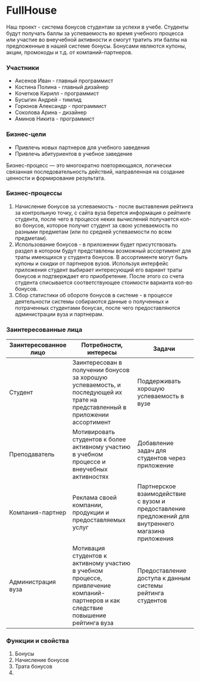 # FullHouse
Наш проект - система бонусов студентам за успехи в учебе. Студенты будут получать баллы за успеваемость во время учебного процесса или участие во внеучебной активности и смогут тратить эти баллы на предложенные в нашей системе бонусы. Бонусами являются купоны, акции, промокоды и т.д. от компаний-партнеров.

### Участники
- Аксенов Иван - главный программист
- Костина Полина - главный дизайнер
- Кочетков Кирилл - программист
- Бусыгин Андрей - тимлид
- Горюнов Александр - программист
- Соколова Арина - дизайнер
- Аминов Никита - программист

### Бизнес-цели
- Привлечь новых партнеров для учебного заведения
- Привлечь абитуриентов в учебное заведение

Бизнес-процесс — это многократно повторяющаяся, логически связанная последовательность действий, направленная на создание ценности и формирование результата.

### Бизнес-процессы
1. Начисление бонусов за успеваемость - после выставления рейтинга за контрольную точку, с сайта вуза берется информация о рейтинге студента, после чего в процессе неких вычислений получается кол-во бонусов, которое получит студент за свою успеваемость по разными предметам (или по средней успеваемости по всем предметам).
2. Использование бонусов - в приложении будет присутствовать раздел в котором будут представлены возможный ассортимент для траты имеющихся у студента бонусов. В ассортименте могут быть купоны и скидки от партнеров вузов. Используя интерфейс приложения студент выбирает интересующий его вариант траты бонусов и подтверждает его приобретение. После этого со счета студента списывается соответствующее стоимости варианта кол-во бонусов.
3. Сбор статистики об обороте бонусов в системе - в процессе деятельности системы собираются данные о полученных и потраченных студентами бонусах, после чего предоставляются администрации вуза и партнерам.

### Заинтересованные лица
| Заинтересованное лицо | Потребности, интересы | Задачи |
| --- | --- | --- |
| Студент | Заинтересован в получении бонусов за хорошую успеваемость, и последующей их трате на представленный в приложении ассортимент | Поддерживать хорошую успеваемость в вузе |
| Преподаватель | Мотивировать студентов к более активному участию в учебном процессе и внеучебных активностях | Добавление задач для студентов через приложение |
| Компания-партнер | Реклама своей компании, продукции и предоставляемых услуг | Партнерское взаимодействие с вузом и предоставление предложений для внутреннего магазина приложения |
| Администрация вуза | Мотивация студентов к активному участию в учебном процессе, привлечение компаний-партнеров и как следствие повышение рейтинга вуза | Предоставление доступа к данным системы рейтинга студентов |

### Функции и свойства
1. Бонусы
  1. Начисление бонусов
  2. Трата бонусов
  3. 